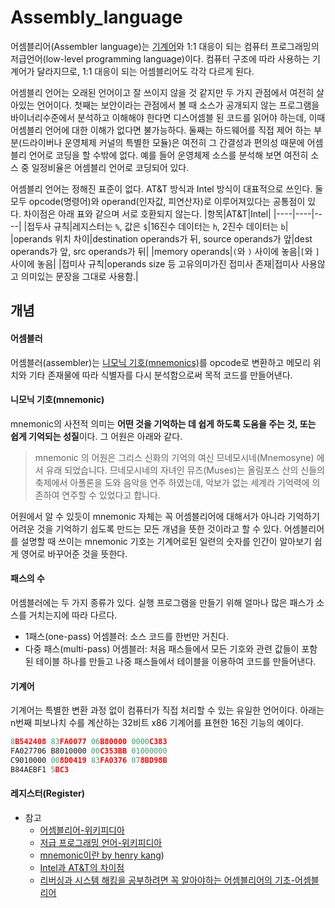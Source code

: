 # Assembly_language

어셈블리어(Assembler language)는 [기계어]()와 1:1 대응이 되는 컴퓨터 프로그래밍의 저급언어(low-level programming language)이다.
컴퓨터 구조에 따라 사용하는 기계어가 달라지므로, 1:1 대응이 되는 어셈블리어도 각각 다르게 된다.

어셈블리 언어는 오래된 언어이고 잘 쓰이지 않을 것 같지만 두 가지 관점에서 여전히 살아있는 언어이다. 첫째는 보안이라는 관점에서 볼 때 소스가 공개되지 않는 프로그램을 바이너리수준에서 분석하고 이해해야 한다면 디스어셈블 된 코드를 읽어야 하는데, 이때 어셈블리 언어에 대한 이해가 없다면 불가능하다. 둘째는 하드웨어를 직접 제어 하는 부분(드라이버나 운영체제 커널의 특별한 모듈)은 여전히 그 간결성과 편의성 때문에 어셈블리 언어로 코딩을 할 수밖에 없다. 예를 들어 운영체제 소스를 분석해 보면 여전히 소스 중 일정비율은 어셈블리 언어로 코딩되어 있다.

어셈블리 언어는 정해진 표준이 없다. AT&T 방식과 Intel 방식이 대표적으로 쓰인다. 둘 모두 opcode(명령어)와 operand(인자값, 피연산자)로 이루어져있다는 공통점이 있다. 차이점은 아래 표와 같으며 서로 호환되지 않는다.
|항목|AT&T|Intel|
|----|----|----|
|접두사 규칙|레지스터는 `%`, 값은 `$`|16진수 데이터는 `h`, 2진수 데이터는 `b`|
|operands 위치 차이|destination operands가 뒤, source operands가 앞|dest operands가 앞, src operands가 뒤|
|memory operands|`(`와 `)` 사이에 놓음|`[`와 `]` 사이에 놓음|
|접미사 규칙|operands size 등 고유의미가진 접미사 존재|접미사 사용않고 의미있는 문장을 그대로 사용함.|

## 개념

#### 어셈블러

어셈블러(assembler)는 [니모닉 기호(mnemonics)]()를 opcode로 변환하고 메모리 위치와 기타 존재물에 따라 식별자를 다시 분석함으로써 목적 코드를 만들어낸다.

#### 니모닉 기호(mnemonic)

mnemonic의 사전적 의미는 **어떤 것을 기억하는 데 쉽게 하도록 도움을 주는 것, 또는 쉽게 기억되는 성질**이다. 그 어원은 아래와 같다.

> mnemonic 의 어원은 그리스 신화의 기억의 여신 므네모시네(Mnemosyne) 에서 유래 되었습니다. 므네모시네의 자녀인 뮤즈(Muses)는 올림포스 산의 신들의 축제에서 아폴론을 도와 음악을 연주 하였는데, 악보가 없는 세계라 기억력에 의존하여 연주할 수 있었다고 합니다.

어원에서 알 수 있듯이 mnemonic 자체는 꼭 어셈블리어에 대해서가 아니라 기억하기 어려운 것을 기억하기 쉽도록 만드는 모든 개념을 뜻한 것이라고 할 수 있다. 어셈블리어를 설명할 때 쓰이는 mnemonic 기호는 기계어로된 일련의 숫자를 인간이 알아보기 쉽게 영어로 바꾸어준 것을 뜻한다.

#### 패스의 수

어셈블러에는 두 가지 종류가 있다. 실행 프로그램을 만들기 위해 얼마나 많은 패스가 소스를 거치는지에 따라 다르다.

- 1패스(one-pass) 어셈블러: 소스 코드를 한번만 거친다.
- 다중 패스(multi-pass) 어셈블러: 처음 패스들에서 모든 기호와 관련 값들이 포함된 테이블 하나를 만들고 나중 패스들에서 테이블을 이용하여 코드를 만들어낸다.

#### 기계어

기계어는 특별한 변환 과정 없이 컴퓨터가 직접 처리할 수 있는 유일한 언어이다.
아래는 n번째 피보나치 수를 계산하는 32비트 x86 기계어를 표현한 16진 기능의 예이다.

```C
8B542408 83FA0077 06B80000 0000C383
FA027706 B8010000 00C353BB 01000000
C9010000 008D0419 83FA0376 078BD98B
B84AEBF1 5BC3
```

#### 레지스터(Register)

- 참고
  - [어셈블리어-위키피디아](<https://ko.wikipedia.org/wiki/%EC%96%B4%EC%85%88%EB%B8%94%EB%A6%AC%EC%96%B4#:~:text=%EC%96%B4%EC%85%88%EB%B8%94%EB%A6%AC%EC%96%B4(%EC%98%81%EC%96%B4%3A%20assembly%20language),%ED%94%84%EB%A1%9C%EA%B7%B8%EB%9E%98%EB%B0%8D%EC%9D%98%20%EC%A0%80%EA%B8%89%20%EC%96%B8%EC%96%B4%EC%9D%B4%EB%8B%A4.>)
  - [저급 프로그래밍 언어-위키피디아](https://ko.wikipedia.org/wiki/%EC%A0%80%EA%B8%89_%ED%94%84%EB%A1%9C%EA%B7%B8%EB%9E%98%EB%B0%8D_%EC%96%B8%EC%96%B4)
  - [mnemonic이란 by henry kang](https://medium.com/hexlant/mnemonic-%EC%9D%B4%EB%9E%80-7fb48106bd77))
  - [Intel과 AT&T의 차이점](https://hardner.tistory.com/22)
  - [리버싱과 시스템 해킹을 공부하려면 꼭 알아야하는 어셈블리어의 기초-어셈블리어](https://www.youtube.com/watch?v=yf7yFJHTif8)

